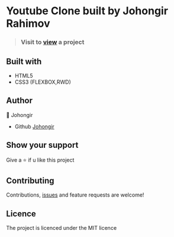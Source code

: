 # Youtube Clone built by Johongir Rahimov


 
> ### Visit to [view]() a project

## Built with
 * HTML5
 * CSS3 (FLEXBOX,RWD)
  


## Author
:man: Johongir 
* Github [Johongir](https://github.com/Johongirr)

## Show your support
Give a :star: if u like this project


## Contributing
Contributions, [issues](https://github.com/Johongirr/calculator/issues) and feature requests are welcome!


## Licence
The project is licenced under the MIT licence

